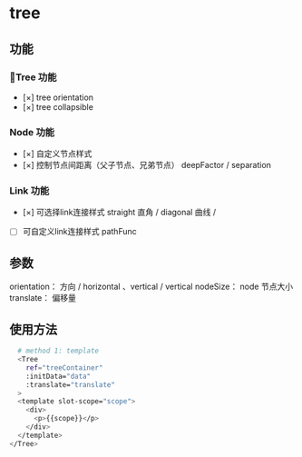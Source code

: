 # tree

## 功能

### Tree 功能

- [×] tree orientation
- [×] tree collapsible

### Node 功能

- [×] 自定义节点样式
- [×] 控制节点间距离（父子节点、兄弟节点） deepFactor / separation

### Link 功能

- [×] 可选择link连接样式 straight 直角 / diagonal 曲线 / 
- [ ] 可自定义link连接样式 pathFunc

## 参数

orientation： 方向 / horizontal 、vertical / vertical
nodeSize： node 节点大小
translate： 偏移量

## 使用方法

``` bash
  # method 1: template
  <Tree
    ref="treeContainer"
    :initData="data"
    :translate="translate"
  >
  <template slot-scope="scope">
    <div>
      <p>{{scope}}</p>
    </div>
  </template>
</Tree>
```
